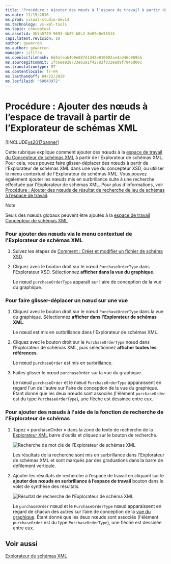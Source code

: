 ```yaml
---
title: 'Procédure : Ajouter des nœuds à l’espace de travail à partir de l’Explorateur de schémas XML | Microsoft Docs'
ms.date: 11/15/2016
ms.prod: visual-studio-dev14
ms.technology: vs-xml-tools
ms.topic: conceptual
ms.assetid: 3b5a5749-9693-4b29-b0c2-8e07e0e55514
caps.latest.revision: 10
author: gewarren
ms.author: gewarren
manager: jillfra
ms.openlocfilehash: 6d4afaab4b0e687d1343e810002ae4ad46c869b5
ms.sourcegitcommit: 1fc6ee928733e61a1f42782f832ead9f7946d00c
ms.translationtype: MT
ms.contentlocale: fr-FR
ms.lasthandoff: 04/22/2019
ms.locfileid: "60043972"
---
```

# <a name="how-to-add-nodes-to-the-workspace-from-the-xml-schema-explorer"></a>Procédure : Ajouter des nœuds à l’espace de travail à partir de l’Explorateur de schémas XML
[!INCLUDE[vs2017banner](../includes/vs2017banner.md)]

Cette rubrique explique comment ajouter des nœuds à la [espace de travail du Concepteur de schémas XML](../xml-tools/xml-schema-designer-workspace.md) à partir de l’Explorateur de schémas XML. Pour cela, vous pouvez faire glisser-déplacer des nœuds à partir de l'Explorateur de schémas XML dans une vue du concepteur XSD, ou utiliser le menu contextuel de l'Explorateur de schémas XML. Vous pouvez également ajouter les nœuds mis en surbrillance suite à une recherche effectuée par l'Explorateur de schémas XML. Pour plus d'informations, voir [Procédure : Ajouter des nœuds de résultat de recherche de jeu de schémas à l’espace de travail](../xml-tools/how-to-add-schema-set-search-result-nodes-to-the-workspace.md).  
  
> [!NOTE]
>  Seuls des nœuds globaux peuvent être ajoutés à la [espace de travail Concepteur de schémas XML](../xml-tools/xml-schema-designer-workspace.md).  
  
### <a name="to-add-nodes-through-the-xml-explorer-context-menu"></a>Pour ajouter des nœuds via le menu contextuel de l'Explorateur de schémas XML  
  
1. Suivez les étapes de [Comment : Créer et modifier un fichier de schéma XSD](../xml-tools/how-to-create-and-edit-an-xsd-schema-file.md).  
  
2. Cliquez avec le bouton droit sur le nœud `PurchaseOrderType` dans l'Explorateur XSD. Sélectionnez **afficher dans la vue du graphique**.  
  
     Le nœud `purchaseOrderType` apparaît sur l'aire de conception de la vue du graphique.  
  
### <a name="to-drag-and-drop-a-node-on-to-a-view"></a>Pour faire glisser-déplacer un nœud sur une vue  
  
1. Cliquez avec le bouton droit sur le nœud `PurchaseOrderType` dans la vue du graphique. Sélectionnez **afficher dans l’Explorateur de schémas XML**.  
  
     Le nœud est mis en surbrillance dans l'Explorateur de schémas XML.  
  
2. Cliquez avec le bouton droit sur le `PurchaseOrderType` nœud dans l’Explorateur de schémas XML, puis sélectionnez **afficher toutes les références**.  
  
     Le nœud `purchaseOrder` est mis en surbrillance.  
  
3. Faites glisser le nœud `purchaseOrder` sur la vue du graphique.  
  
     Le nœud `purchaseOrder` et le nœud `PurchaseOrderType` apparaissent en regard l'un de l'autre sur l'aire de conception de la vue du graphique. Étant donné que les deux nœuds sont associés (l'élément `purchaseOrder` est du type `PurchaseOrderType`), une flèche est dessinée entre eux.  
  
### <a name="to-add-nodes-using-the-schema-explorer-search-capability"></a>Pour ajouter des nœuds à l'aide de la fonction de recherche de l'Explorateur de schémas  
  
1. Tapez « purchaseOrder » dans la zone de texte de recherche de la [Explorateur XML](../xml-tools/xml-schema-explorer.md) barre d’outils et cliquez sur le bouton de recherche.  
  
     ![Recherche de mot clé de l’Explorateur de schémas XML](../xml-tools/media/schemaexplorersearch.gif "SchemaExplorerSearch")  
  
     Les résultats de la recherche sont mis en surbrillance dans l'Explorateur de schémas XML et sont marqués par des graduations dans la barre de défilement verticale.  
  
2. Ajouter les résultats de recherche à l’espace de travail en cliquant sur le **ajouter des nœuds en surbrillance à l’espace de travail** bouton dans le volet de synthèse des résultats.  
  
     ![Résultat de recherche de l’Explorateur de schéma XML](../xml-tools/media/schemaexplorersearchresult.gif "SchemaExplorerSearchResult")  
  
     Le `purchaseOrder` nœud et le `PurchaseOrderType` nœud apparaissent en regard de chacun des autres sur l’aire de conception de la [vue du graphique](../xml-tools/graph-view.md). Étant donné que les deux nœuds sont associés (l'élément `purchaseOrder` est du type `PurchaseOrderType`), une flèche est dessinée entre eux.  
  
## <a name="see-also"></a>Voir aussi  
 [Explorateur de schémas XML](../xml-tools/xml-schema-explorer.md)

